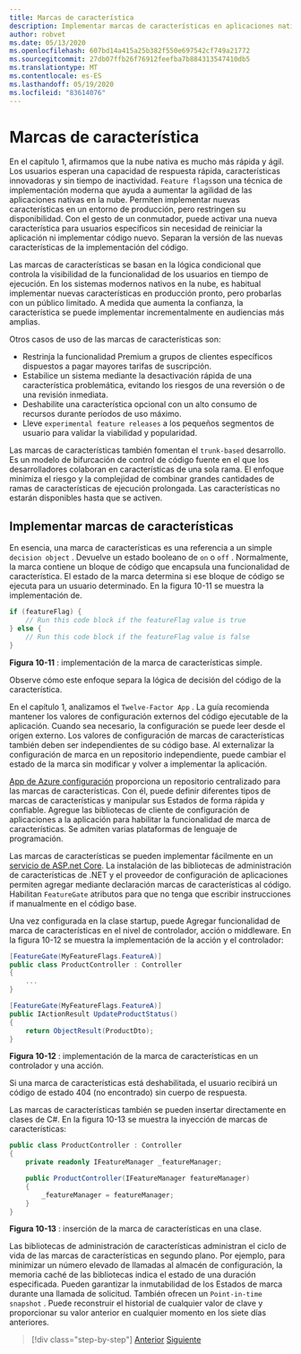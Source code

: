 ```yaml
---
title: Marcas de característica
description: Implementar marcas de características en aplicaciones nativas en la nube que aprovechan App de Azure configuración
author: robvet
ms.date: 05/13/2020
ms.openlocfilehash: 607bd14a415a25b382f550e697542cf749a21772
ms.sourcegitcommit: 27db07ffb26f76912feefba7b884313547410db5
ms.translationtype: MT
ms.contentlocale: es-ES
ms.lasthandoff: 05/19/2020
ms.locfileid: "83614076"
---
```

# <a name="feature-flags"></a>Marcas de característica

En el capítulo 1, afirmamos que la nube nativa es mucho más rápida y ágil. Los usuarios esperan una capacidad de respuesta rápida, características innovadoras y sin tiempo de inactividad. `Feature flags`son una técnica de implementación moderna que ayuda a aumentar la agilidad de las aplicaciones nativas en la nube. Permiten implementar nuevas características en un entorno de producción, pero restringen su disponibilidad. Con el gesto de un conmutador, puede activar una nueva característica para usuarios específicos sin necesidad de reiniciar la aplicación ni implementar código nuevo. Separan la versión de las nuevas características de la implementación del código.

Las marcas de características se basan en la lógica condicional que controla la visibilidad de la funcionalidad de los usuarios en tiempo de ejecución. En los sistemas modernos nativos en la nube, es habitual implementar nuevas características en producción pronto, pero probarlas con un público limitado. A medida que aumenta la confianza, la característica se puede implementar incrementalmente en audiencias más amplias.

Otros casos de uso de las marcas de características son:

- Restrinja la funcionalidad Premium a grupos de clientes específicos dispuestos a pagar mayores tarifas de suscripción.
- Estabilice un sistema mediante la desactivación rápida de una característica problemática, evitando los riesgos de una reversión o de una revisión inmediata.
- Deshabilite una característica opcional con un alto consumo de recursos durante períodos de uso máximo.
- Lleve `experimental feature releases` a los pequeños segmentos de usuario para validar la viabilidad y popularidad.

Las marcas de características también fomentan el `trunk-based` desarrollo. Es un modelo de bifurcación de control de código fuente en el que los desarrolladores colaboran en características de una sola rama. El enfoque minimiza el riesgo y la complejidad de combinar grandes cantidades de ramas de características de ejecución prolongada. Las características no estarán disponibles hasta que se activen.

## <a name="implementing-feature-flags"></a>Implementar marcas de características

En esencia, una marca de características es una referencia a un simple `decision object` . Devuelve un estado booleano de `on` o `off` . Normalmente, la marca contiene un bloque de código que encapsula una funcionalidad de característica. El estado de la marca determina si ese bloque de código se ejecuta para un usuario determinado. En la figura 10-11 se muestra la implementación de.

```c#
if (featureFlag) {
    // Run this code block if the featureFlag value is true
} else {
    // Run this code block if the featureFlag value is false
}
```

**Figura 10-11** : implementación de la marca de características simple.

Observe cómo este enfoque separa la lógica de decisión del código de la característica.

En el capítulo 1, analizamos el `Twelve-Factor App` . La guía recomienda mantener los valores de configuración externos del código ejecutable de la aplicación. Cuando sea necesario, la configuración se puede leer desde el origen externo. Los valores de configuración de marcas de características también deben ser independientes de su código base. Al externalizar la configuración de marca en un repositorio independiente, puede cambiar el estado de la marca sin modificar y volver a implementar la aplicación.

[App de Azure configuración](https://docs.microsoft.com/azure/azure-app-configuration/overview) proporciona un repositorio centralizado para las marcas de características. Con él, puede definir diferentes tipos de marcas de características y manipular sus Estados de forma rápida y confiable. Agregue las bibliotecas de cliente de configuración de aplicaciones a la aplicación para habilitar la funcionalidad de marca de características. Se admiten varias plataformas de lenguaje de programación.

Las marcas de características se pueden implementar fácilmente en un [servicio de ASP.net Core](https://docs.microsoft.com/azure/azure-app-configuration/use-feature-flags-dotnet-core). La instalación de las bibliotecas de administración de características de .NET y el proveedor de configuración de aplicaciones permiten agregar mediante declaración marcas de características al código. Habilitan `FeatureGate` atributos para que no tenga que escribir instrucciones if manualmente en el código base.

Una vez configurada en la clase startup, puede Agregar funcionalidad de marca de características en el nivel de controlador, acción o middleware. En la figura 10-12 se muestra la implementación de la acción y el controlador:

```c#
[FeatureGate(MyFeatureFlags.FeatureA)]
public class ProductController : Controller
{
    ...
}
```

```c#
[FeatureGate(MyFeatureFlags.FeatureA)]
public IActionResult UpdateProductStatus()
{
    return ObjectResult(ProductDto);
}
```

**Figura 10-12** : implementación de la marca de características en un controlador y una acción.

Si una marca de características está deshabilitada, el usuario recibirá un código de estado 404 (no encontrado) sin cuerpo de respuesta.

Las marcas de características también se pueden insertar directamente en clases de C#. En la figura 10-13 se muestra la inyección de marcas de características:

```c#
public class ProductController : Controller
{
    private readonly IFeatureManager _featureManager;

    public ProductController(IFeatureManager featureManager)
    {
        _featureManager = featureManager;
    }
}
```

**Figura 10-13** : inserción de la marca de características en una clase.

Las bibliotecas de administración de características administran el ciclo de vida de las marcas de características en segundo plano. Por ejemplo, para minimizar un número elevado de llamadas al almacén de configuración, la memoria caché de las bibliotecas indica el estado de una duración especificada. Pueden garantizar la inmutabilidad de los Estados de marca durante una llamada de solicitud. También ofrecen un `Point-in-time snapshot` . Puede reconstruir el historial de cualquier valor de clave y proporcionar su valor anterior en cualquier momento en los siete días anteriores.

>[!div class="step-by-step"]
>[Anterior](devops.md)
>[Siguiente](infrastructure-as-code.md)
